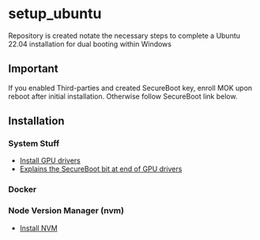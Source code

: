 # setup_ubuntu
Repository is created notate the necessary steps to complete a Ubuntu 22.04 installation for dual booting within Windows
## Important
If you enabled Third-parties and created SecureBoot key, enroll MOK upon reboot after initial installation. Otherwise follow SecureBoot link below.
## Installation
### System Stuff
* [Install GPU drivers](https://askubuntu.com/questions/1112814/install-driver-for-gtx-1070)
* [Explains the SecureBoot bit at end of GPU drivers](https://wiki.ubuntu.com/UEFI/SecureBoot)
### Docker
### Node Version Manager (nvm)
* [Install NVM](https://www.digitalocean.com/community/tutorials/how-to-install-node-js-on-ubuntu-22-04#option-3-installing-node-using-the-node-version-manager)

